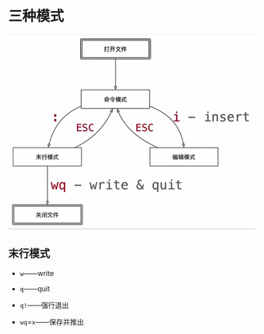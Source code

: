 # 三种模式

![1559608454501](三种模式.assets/1559608454501.png)

## 末行模式

- `w`——write

- `q`——quit

- `q!`——强行退出

- `wq`=`x`——保存并推出

